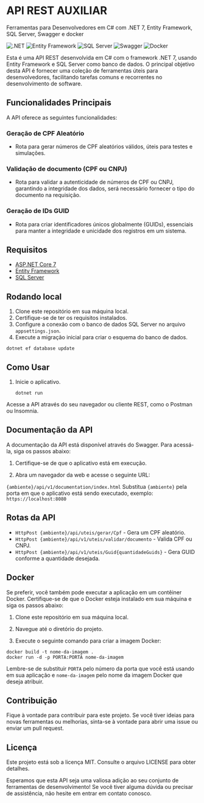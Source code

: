 # API REST AUXILIAR
Ferramentas para Desenvolvedores em C# com .NET 7, Entity Framework, SQL Server, Swagger e docker 

![.NET](https://img.shields.io/badge/.NET-7-brightgreen) ![Entity Framework](https://img.shields.io/badge/Entity%20Framework-Latest-blue) ![SQL Server](https://img.shields.io/badge/SQL%20Server-Latest-orange) ![Swagger](https://img.shields.io/badge/Swagger-green) ![Docker](https://img.shields.io/badge/Docker-blue)

 

Esta é uma API REST desenvolvida em C# com o framework .NET 7, usando Entity Framework e SQL Server como banco de dados. O principal objetivo desta API é fornecer uma coleção de ferramentas úteis para desenvolvedores, facilitando tarefas comuns e recorrentes no desenvolvimento de software.

## Funcionalidades Principais

A API oferece as seguintes funcionalidades:

### Geração de CPF Aleatório

- Rota para gerar números de CPF aleatórios válidos, úteis para testes e simulações.

### Validação de documento (CPF ou CNPJ)

- Rota para validar a autenticidade de números de CPF ou CNPJ, garantindo a integridade dos dados, será necessário fornecer o tipo do documento na requisição.

### Geração de IDs GUID

- Rota para criar identificadores únicos globalmente (GUIDs), essenciais para manter a integridade e unicidade dos registros em um sistema.

## Requisitos

- [ASP.NET Core 7](https://dotnet.microsoft.com/)
- [Entity Framework](https://docs.microsoft.com/en-us/ef/)
- [SQL Server](https://www.microsoft.com/en-us/sql-server)

## Rodando local

1. Clone este repositório em sua máquina local.
2. Certifique-se de ter os requisitos instalados.
3. Configure a conexão com o banco de dados SQL Server no arquivo `appsettings.json`.
4. Execute a migração inicial para criar o esquema do banco de dados.

```shell
dotnet ef database update
```

## Como Usar

1. Inicie o aplicativo.
   ```shell
   dotnet run
   ```

Acesse a API através do seu navegador ou cliente REST, como o Postman ou Insomnia.

## Documentação da API

A documentação da API está disponível através do Swagger. Para acessá-la, siga os passos abaixo:

1. Certifique-se de que o aplicativo está em execução.

2. Abra um navegador da web e acesse o seguinte URL:

`{ambiente}/api/v1/documentation/index.html`
Substitua `{ambiente}` pela porta em que o aplicativo está sendo executado, exemplo: `https://localhost:8080`

## Rotas da API

- `HttpPost {ambiente}/api/uteis/gerar/Cpf` - Gera um CPF aleatório.
- `HttpPost {ambiente}/api/v1/uteis/validar/documento` - Valida CPF ou CNPJ.
- `HttpPost {ambiente}/api/v1/uteis/Guid{quantidadeGuids}` - Gera GUID conforme a quantidade desejada.

## Docker

Se preferir, você também pode executar a aplicação em um contêiner Docker. Certifique-se de que o Docker esteja instalado em sua máquina e siga os passos abaixo:

1. Clone este repositório em sua máquina local.

2. Navegue até o diretório do projeto.

3. Execute o seguinte comando para criar a imagem Docker:
```shell
docker build -t nome-da-imagem .
docker run -d -p PORTA:PORTA nome-da-imagem
```

Lembre-se de substituir `PORTA` pelo número da porta que você está usando em sua aplicação e `nome-da-imagem` pelo nome da imagem Docker que deseja atribuir.

## Contribuição

Fique à vontade para contribuir para este projeto. Se você tiver ideias para novas ferramentas ou melhorias, sinta-se à vontade para abrir uma issue ou enviar um pull request.

## Licença

Este projeto está sob a licença MIT. Consulte o arquivo LICENSE para obter detalhes.

Esperamos que esta API seja uma valiosa adição ao seu conjunto de ferramentas de desenvolvimento! Se você tiver alguma dúvida ou precisar de assistência, não hesite em entrar em contato conosco.

